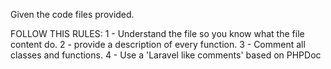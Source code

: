 Given the code files provided.


FOLLOW THIS RULES:
1 - Understand the file so you know what the file content do. 
2 - provide a description of every function.
3 - Comment all classes and functions.
4 - Use a 'Laravel like comments' based on PHPDoc
